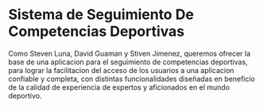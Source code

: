 # Sistema de Seguimiento De Competencias Deportivas
Como Steven Luna, David Guaman y Stiven Jimenez, queremos ofrecer la base de una aplicacion para el seguimiento de competencias deportivas, para lograr la facilitacion del acceso de los usuarios a una aplicacion confiable y completa, con distintas funcionalidades diseñadas en beneficio de la calidad de experiencia de expertos y aficionados en el mundo deportivo.
